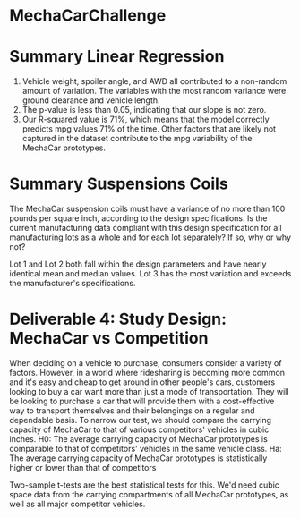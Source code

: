 # MechaCarChallenge

# Summary Linear Regression
1) Vehicle weight, spoiler angle, and AWD all contributed to a non-random amount of variation. The variables with the most random variance were ground clearance and vehicle length.
2) The p-value is less than 0.05, indicating that our slope is not zero.
3) Our R-squared value is 71%, which means that the model correctly predicts mpg values 71% of the time. Other factors that are likely not captured in the dataset contribute to the mpg variability of the MechaCar prototypes.

# Summary Suspensions Coils

The MechaCar suspension coils must have a variance of no more than 100 pounds per square inch, according to the design specifications. Is the current manufacturing data compliant with this design specification for all manufacturing lots as a whole and for each lot separately? If so, why or why not?

Lot 1 and Lot 2 both fall within the design parameters and have nearly identical mean and median values. Lot 3 has the most variation and exceeds the manufacturer's specifications.

# Deliverable 4: Study Design: MechaCar vs Competition
When deciding on a vehicle to purchase, consumers consider a variety of factors. However, in a world where ridesharing is becoming more common and it's easy and cheap to get around in other people's cars, customers looking to buy a car want more than just a mode of transportation. They will be looking to purchase a car that will provide them with a cost-effective way to transport themselves and their belongings on a regular and dependable basis.
To narrow our test, we should compare the carrying capacity of MechaCar to that of various competitors' vehicles in cubic inches.
H0: The average carrying capacity of MechaCar prototypes is comparable to that of competitors' vehicles in the same vehicle class. Ha: The average carrying capacity of MechaCar prototypes is statistically higher or lower than that of competitors

Two-sample t-tests are the best statistical tests for this.
We'd need cubic space data from the carrying compartments of all MechaCar prototypes, as well as all major competitor vehicles.
